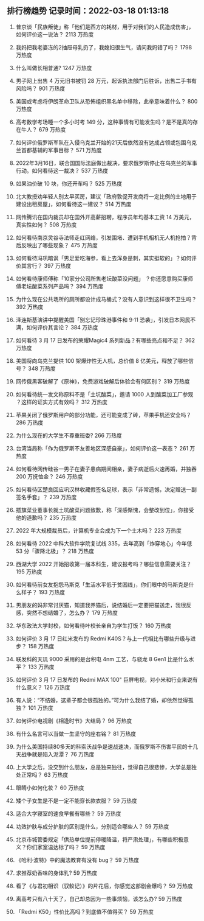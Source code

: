 
## 排行榜趋势 记录时间：2022-03-18 01:13:18
  
  1. 普京谈「民族叛徒」称「他们是西方的耗材，用于对我们的人民造成伤害」，如何评价这一说法？ 2113 万热度
    
  2. 我妈把我老婆冻的2抽屉母乳扔了，我媳妇很生气，请问我妈错了吗？ 1798 万热度
    
  3. 什么叫做长相普通? 1247 万热度
    
  4. 男子网上出售 4 万元旧书被罚 28 万元，起诉执法部门后胜诉，出售二手书有风险吗？ 901 万热度
    
  5. 美国或考虑将伊朗革命卫队从恐怖组织黑名单中移除，此举意味着什么？ 800 万热度
    
  6. 高考数学考场睡一个多小时考 149 分，这种事情有可能发生吗？是不是真的存在牛人？ 679 万热度
    
  7. 如何评价俄罗斯军队在入侵乌克兰开始的21天后依然没有达成占领或包围乌克兰首都基辅的军事目标？ 571 万热度
    
  8. 2022年3月16日，联合国国际法庭做出裁决，要求俄罗斯停止在乌克兰的军事行动。如何看待这一裁决？ 537 万热度
    
  9. 如果油价破 10 块，你还开车吗？ 525 万热度
    
  10. 北大教授劝年轻人别太早买房，建议「政府敦促开发商将一定比例的土地用于建设出租房屋」，如何看待这一建议？ 514 万热度
    
  11. 网传腾讯在国内裁员却在国外开高薪招聘，程序员年均基本工资 14 万美元，真实性如何？ 508 万热度
    
  12. 如何看待南京灵谷寺法师走红网络，引发围堵、遭到手机相机无人机抢拍？背后反映出了哪些现象？ 475 万热度
    
  13. 如何看待冯巩暗讽「男足爱吃海参，看上去浑身是刺，其实挺软的」？如何评价其言行？ 397 万热度
    
  14. 如何看待康师傅称「10家分公司所售老坛酸菜没问题」 ？你还愿意购买康师傅老坛酸菜系列产品吗？ 394 万热度
    
  15. 为什么现在公共场所的厕所都设计成马桶式？没有人意识到这样很不卫生吗？ 392 万热度
    
  16. 泽连斯基演讲中提醒美国「别忘记珍珠港事件和 9·11 恐袭」，引发日本网民不满，如何评价其言论？ 384 万热度
    
  17. 如何看待 3 月 17 日发布的荣耀Magic4 系列新品？有哪些亮点和不足？ 362 万热度
    
  18. 美国将向乌克兰提供 100 架爆炸性无人机，总价值 8 亿美元，释放了哪些信号？ 348 万热度
    
  19. 网传俄黑客破解了《原神》，免费游戏破解后体验会有何区别？ 319 万热度
    
  20. 如何看待统一发文称原料不是「土坑酸菜」，邀请 1000 人到酸菜加工厂参观 ？这样的证实方式有效吗？ 312 万热度
    
  21. 苹果关闭了俄罗斯用户的部分功能，还可能变成了砖，苹果手机还安全吗？ 286 万热度
    
  22. 为什么现在的大学生不尊重班委? 266 万热度
    
  23. 台湾当局称「作为俄罗斯不友善地区深感自豪」，如何评价这一表态？ 261 万热度
    
  24. 如何看待网传硅谷一男子在妻子患病期间相亲，妻子病逝后火速再婚，并独吞 200 万抚恤金？ 246 万热度
    
  25. 如何看待区楚良回应巩汉林收藏假签名足球，表示「非常遗憾，决定赠送一副签名手套」？ 239 万热度
    
  26. 插旗菜业董事长就土坑酸菜问题致歉，称「深感惭愧，会整改到位」，你接受他的道歉吗？ 235 万热度
    
  27. 2022 年大规模裁员后，计算机专业会成为下一个土木吗？ 223 万热度
    
  28. 如何看待 2022 中科大软件学院复试线 335，去年高到「炸穿地心」今年低 53 分「骤降北极」？ 218 万热度
    
  29. 西湖大学 2022 开始招收第一届本科生，建议报考吗？哪些信息需要关注？ 195 万热度
    
  30. 如何看待前女友抱怨马斯克「生活水平低于贫困线」，你们眼中的马斯克是什么样子？ 193 万热度
    
  31. 男朋友的妈非常讨厌猫，知道我养猫后，说结婚后一定要把猫送走，我很反感，突然不想结婚了，怎么办？ 179 万热度
    
  32. 华东政法大学封校，如何看待叶校长亲自为学生打饭？ 160 万热度
    
  33. 如何评价 3 月 17 日红米发布的 Redmi K40S？与上一代相比有哪些升级与进步？ 158 万热度
    
  34. 联发科的天玑 9000 采用的是台积电 4nm 工艺，与骁龙 8 Gen1 比是什么水平？ 133 万热度
    
  35. 如何评价 3 月 17 日发布的 Redmi MAX 100" 巨屏电视，对小米和行业来说有什么意义？ 126 万热度
    
  36. 有人说：“不结婚，这辈子都会很孤独的。”可为什么我结了婚，却依然觉得孤独？ 101 万热度
    
  37. 如何评价电视剧《相逢时节》大结局？ 96 万热度
    
  38. 有什么名言可以当做一生坚守的座右铭？ 81 万热度
    
  39. 为什么美国持续80多天的科索沃战争是速战速决，而俄罗斯不伤害平民的十几天战争就是陷入泥潭？ 76 万热度
    
  40. 上大学之后，没交到什么朋友，总是独来独往，觉得自己很悲惨，大学总是独处正常吗？ 63 万热度
    
  41. 眼睛小如何化妆？ 60 万热度
    
  42. 矮个子女生是不是一定不能穿长款衣服？ 59 万热度
    
  43. 适合大学寝室的速食早餐有哪些？ 59 万热度
    
  44. 功效护肤与成分护肤的区别是什么，分别适合哪些人？ 59 万热度
    
  45. 北京市城管委规定「供热单位提前停暖降温，将严肃处理」，有哪些积极意义？你们家室温达标了吗？ 59 万热度
    
  46. 《哈利·波特》中的魔法教育有没有 bug？ 59 万热度
    
  47. 求推荐奶香味的身体乳? 59 万热度
    
  48. 看了《与君初相识（驭鲛记）》的片花后，你感觉这部剧会爆吗？ 59 万热度
    
  49. 离高考只有八十天了，自己却总因为一些事烦恼，该怎么办? 59 万热度
    
  50. 「Redmi K50」性价比高吗？到底值不值得买？ 59 万热度
    